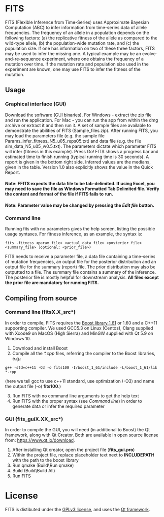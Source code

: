 # FITS
FITS (Flexible Inference from Time-Series) uses Approximate Bayesian Computation (ABC) to infer information from time-series data of allele frequencies. The frequency of an allele in a population depends on the following factors: (a) the replicative fitness of the allele as compared to the wild-type allele, (b) the population-wide mutation rate, and (c) the population size. If one has information on two of these three factors, FITS may be used to infer the missing one. A typical example may be an evolve-and-re-sequence experiment, where one obtains the frequency of a mutation over time. If the mutation rate and population size used in the experiment are known, one may use FITS to infer the fitness of the mutation. 

## Usage
### Graphical interface (GUI)
Download the software (GUI binaries). For Windows - extract the zip file and run the application. For Mac - you can run the app from within the dmg archive or extract it and then run it. A set of sample files are available to demonstrate the abilities of FITS (Sample_files.zip). After running FITS, you may load the parameters file (e.g. the sample file Params_infer_fitness_N5_u05_reps05.txt) and data file (e.g. the file sim_data_N5_u05_w0.5.txt). The parameters dictate which parameter FITS will infer (fitness in this example). Press Go!
FITS shows a progress bar and estimated time to finish running (typical running time is 30 seconds). A report is given in the bottom right side. Inferred values are the medians, given in the table. Version 1.0 also explicitly shows the value in the Quick Report.

#### Note: FFITS expects the data file to be tab-delimited. If using Excel, you may need to save the file as Windows Formatted Tab Delimited file. Verify the content and format of the file if FITS fails to run.

#### Note: Parameter value may be changed by pressing the _Edit file_ button.

### Command line
Running fits with no parameters gives the help screen, listing the possible usage syntaxes. For fitness inference, as an example, the syntax is:
```
fits -fitness <param_file> <actual_data_file> <posterior_file> <summary_file> (optional: <prior_file>)
```
FITS needs to receive a parameter file, a data file containing a time-series of mutation frequencies, an output file for the posterior distribution and an output file for the summary (report) file. The prior distribution may also be outputted to a file. The summary file contains a summary of the inference. The posterior file is mostly helpful for downstream analysis. **All files except the prior file are mandatory for running FITS.**

## Compiling from source
### Command line (fitsX.X_src\*)
In order to compile, FITS requires the [Boost library 1.61](https://sourceforge.net/projects/boost/files/boost/1.61.0/) or 1.60 and a C++11 supporting compiler. We used GCC5.3 on Linux (Centos), Clang supplied with Xcode9 on MacOS (High Sierra) and MinGW supplied with Qt 5.9 on Windows 10.
1. Download and install Boost 
2. Compile all the *\*.cpp* files, referring the compiler to the Boost libraries, e.g.:
```
g++ -std=c++11 -O3 -o fits100 -I/boost_1_61/include -L/boost_1_61/lib *.cpp
```
(here we tell gcc to use c++11 standard, use optimization (-O3) and name the output file (-o) **fits100**.)

3. Run FITS with no command line arguments to get the help text
4. Run FITS with the proper syntax (see _Command line_) in order to generate data or infer the required parameter

### GUI (fits_guiX.XX_src\*)
In order to compile the GUI, you will need (in additional to Boost) the Qt framework, along with Qt Creator. Both are available in open source license from: https://www.qt.io/download.
1. After installing Qt creator, open the project file (**fits_gui.pro**)
2. Within the project file, replace placeholder text next to __INCLUDEPATH__ with the path to the boost library
3. Run qmake (Build\Run qmake)
4. Build (Build\Build All)
5. Run FITS

# License
FITS is distibuted under the [GPLv3 license](https://www.gnu.org/licenses/licenses.html#GPL), and uses the [Qt framework](https://www.qt.io/).
